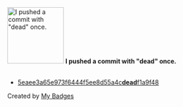<img src="https://my-badges.github.io/my-badges/dead-commit.png" alt="I pushed a commit with &quot;dead&quot; once." title="I pushed a commit with &quot;dead&quot; once." width="128">
<strong>I pushed a commit with &quot;dead&quot; once.</strong>
<br><br>

- <a href="https://github.com/mayannaoliveira/mayannaoliveira/commit/5eaee3a65e973f6444f5ee8d55a4cdeadf1a9f48">5eaee3a65e973f6444f5ee8d55a4c<strong>dead</strong>f1a9f48</a>


Created by <a href="https://github.com/my-badges/my-badges">My Badges</a>